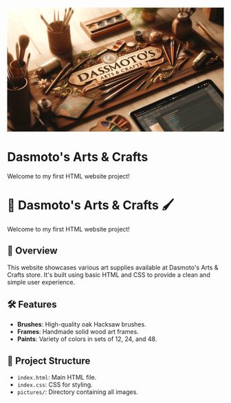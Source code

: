 ![Banner](Artist.webp)
# Dasmoto's Arts & Crafts

Welcome to my first HTML website project!


# 🎨 Dasmoto's Arts & Crafts 🖌️

Welcome to my first HTML website project!

## 🌟 Overview
This website showcases various art supplies available at Dasmoto's Arts & Crafts store. It's built using basic HTML and CSS to provide a clean and simple user experience.

## 🛠️ Features
- **Brushes**: High-quality oak Hacksaw brushes.
- **Frames**: Handmade solid wood art frames.
- **Paints**: Variety of colors in sets of 12, 24, and 48.


## 📂 Project Structure
- `index.html`: Main HTML file.
- `index.css`: CSS for styling.
- `pictures/`: Directory containing all images.

